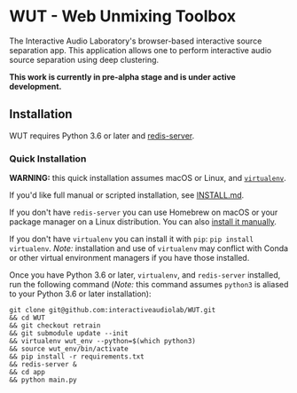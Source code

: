 # WUT - Web Unmixing Toolbox

The Interactive Audio Laboratory's browser-based interactive source separation app. This application allows one to perform interactive audio source separation using deep clustering.

**This work is currently in pre-alpha stage and is under active development.**

## Installation

WUT requires Python 3.6 or later and [redis-server](https://redis.io/).

### Quick Installation

**WARNING:** this quick installation assumes macOS or Linux, and [`virtualenv`](https://virtualenv.pypa.io/en/latest/).

If you'd like full manual or scripted installation, see [INSTALL.md](INSTALL.md).

If you don't have `redis-server` you can use Homebrew on macOS or your package manager on a Linux distribution. You can also [install it manually](https://redis.io/topics/quickstart).

If you don't have `virtualenv` you can install it with `pip`: `pip install virtualenv`. *Note:* installation and use of `virtualenv` may conflict with Conda or other virtual environment managers if you have those installed.

Once you have Python 3.6 or later, `virtualenv`, and `redis-server` installed, run the following command (*Note:* this command assumes `python3` is aliased to your Python 3.6 or later installation):

```
git clone git@github.com:interactiveaudiolab/WUT.git
&& cd WUT
&& git checkout retrain
&& git submodule update --init
&& virtualenv wut_env --python=$(which python3)
&& source wut_env/bin/activate
&& pip install -r requirements.txt
&& redis-server &
&& cd app
&& python main.py
```
